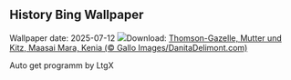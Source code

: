 ## History Bing Wallpaper
Wallpaper date: 2025-07-12
![](https://www.bing.com/th?id=OHR.ThomsonGazelle_DE-DE6657498392_UHD.jpg&w=1000)Download: [Thomson-Gazelle, Mutter und Kitz, Maasai Mara, Kenia (© Gallo Images/DanitaDelimont.com)](https://www.bing.com/th?id=OHR.ThomsonGazelle_DE-DE6657498392_UHD.jpg)

Auto get programm by LtgX
